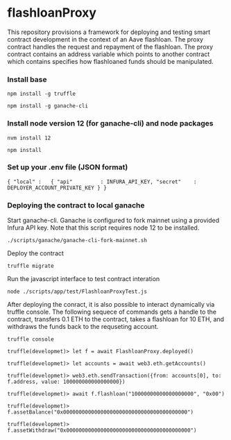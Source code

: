 # flashloanProxy

This repository provisions a framework for deploying and testing smart contract development in the context of an Aave flashloan. The proxy contract handles the request and repayment of the flashloan. The proxy contract contains an address variable which points to another contract which contains specifies how flashloaned funds should be manipulated.

### Install base 
`npm install -g truffle`

`npm install -g ganache-cli`

### Install node version 12 (for ganache-cli) and node packages

`nvm install 12` 

`npm install`

### Set up your .env file (JSON format)

`{
	"local" :	{
		"api"		  :	INFURA_API_KEY,
		"secret"	:	DEPLOYER_ACCOUNT_PRIVATE_KEY
	}
}
`

### Deploying the contract to local ganache

Start ganache-cli. Ganache is configured to fork mainnet using a provided Infura API key. Note that this script requires node 12 to be installed.

`./scripts/ganache/ganache-cli-fork-mainnet.sh`

Deploy the contract

`truffle migrate`

Run the javascript interface to test contract interation

`node ./scripts/app/test/FlashloanProxyTest.js` 

After deploying the conract, it is also possible to interact dynamically via truffle console. The following sequece of commands gets a handle to the contract, transfers 0.1 ETH to the contract, takes a flashloan for 10 ETH, and withdraws the funds back to the requseting account.

  `truffle console`

   `truffle(developmet)> let f = await FlashloanProxy.deployed()`
	
  `truffle(developmet)> let accounts = await web3.eth.getAccounts()`
	
  `truffle(developmet)> web3.eth.sendTransaction({from: accounts[0], to: f.address, value: 100000000000000000})`
  
  `truffle(developmet)> await f.flashloan("10000000000000000000", "0x00")`
  
  `truffle(developmet)> f.assetBalance("0x0000000000000000000000000000000000000000")`

  `truffle(developmet)> f.assetWithdraw("0x0000000000000000000000000000000000000000")`

  
  
  
  
  
